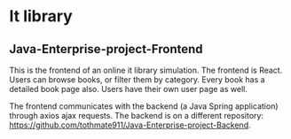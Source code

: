 # It library

## Java-Enterprise-project-Frontend

This is the frontend of an online it library simulation.
The frontend is React. Users can browse books, or filter them by category.
Every book has a detailed book page also. Users have their own user page as well.

The frontend communicates with the backend (a Java Spring application) through axios ajax requests.
The backend is on a different repository: <https://github.com/tothmate911/Java-Enterprise-project-Backend>.
